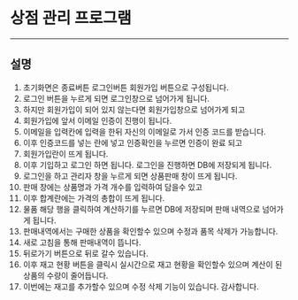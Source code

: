 # 상점 관리 프로그램
---
## 설명
1. 초기화면은 종료버튼 로그인버튼 회원가입 버튼으로 구성됩니다.
2. 로그인 버튼을 누르게 되면 로그인창으로 넘어가게 됩니다.
3. 하지만 회원가입이 되어 있지 않는다면 회원가입창으로 넘어가게 되고
4. 회원가입에 앞서 이메일 인증이 진행이 됩니다.
5. 이메일을 입력칸에 입력을 한뒤 자신의 이메일로 가서 인증 코드를 받습니다.
6. 이후 인증코드를 넣는 란에 넣고 인증확인을 누르면 인증이 완료 되고
7. 회원가입란이 뜨게 됩니다.
8. 이후 기입하고 로그인 하면 됩니다. 로그인을 진행하면 DB에 저장되게 됩니다.
9. 로그인을 하고 관리자 창을 누르게 되면 상품판매 창이 뜨게 됩니다.
10. 판매 창에는 상품명과 가격 개수를 입력하여 담을수 있고
11. 이후 합계란에는 가격의 총합이 뜨게 됩니다.
12. 물품 해당 행을 클릭하여 계산하기를 누르면 DB에 저장되며 판매 내역으로 넘어가게 됩니다.
13. 판매내역에서는 구매한 상품을 확인할수 있으며 수정과 품목 삭제가 가능합니다. 
14. 새로 고침을 통해 판매내역이 뜹니다.
15. 뒤로가기 버튼으로 뒤로 갈수 있습니다.
16. 이후 재고 현황 버튼을 클릭시 실시간으로 재고 현황을 확인할수 있으며 계산이 된 상품의 수량이 줄어듭니다.
17. 이번에는 재고를 추가할수 있으며 수정 삭제 기능이 있습니다. 감사합니다.

